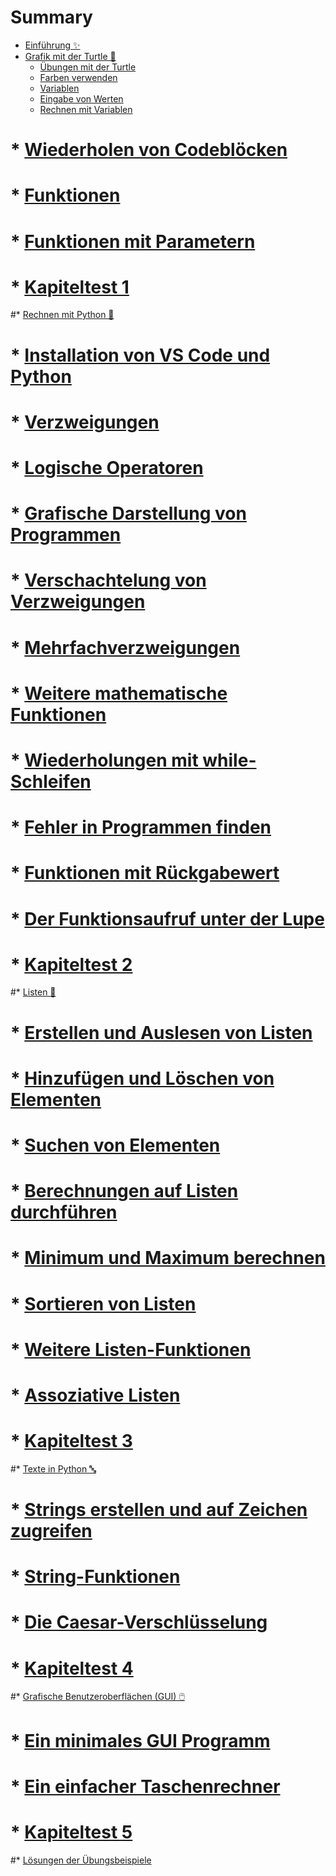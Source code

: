 # Summary

* [Einführung ✨](README.md)
* [Grafik mit der Turtle 🐢](010_turtle.md)
	* [Übungen mit der Turtle](015_turtle_lines.md)
	* [Farben verwenden](017_turtle_colors.md)	
	* [Variablen](020_variablen.md)
	* [Eingabe von Werten](030_input.md)
	* [Rechnen mit Variablen](035_variablen_rechnen.md)	
#	* [Wiederholen von Codeblöcken](040_wiederholungen.md)
#	* [Funktionen](050_funktionen.md)
#	* [Funktionen mit Parametern](060_parameter.md)
#	* [Kapiteltest 1](070_kapiteltest.md)
#* [Rechnen mit Python 🧮](110_Berechnungsprogramme.md)
#	* [Installation von VS Code und Python](120_Installation.md)
#	* [Verzweigungen](130_verzweigungen.md)
#	* [Logische Operatoren](140_logische_operatoren.md)
#	* [Grafische Darstellung von Programmen](150_flowcharts.md)
#	* [Verschachtelung von Verzweigungen](160_verschachtelung.md)
#	* [Mehrfachverzweigungen](170_mehrfachverzweigung.md)
#	* [Weitere mathematische Funktionen](175_mathematik.md)
#	* [Wiederholungen mit while-Schleifen](180_whileloops.md)
#	* [Fehler in Programmen finden](185_debugging.md)
#	* [Funktionen mit Rückgabewert](188_funktionen_return.md)
#	* [Der Funktionsaufruf unter der Lupe](189_funktionen_debug.md)
#	* [Kapiteltest 2](190_kapiteltest.md)
#* [Listen 📜](210_Listen.md)
#	* [Erstellen und Auslesen von Listen](220_listcreate.md)
#	* [Hinzufügen und Löschen von Elementen](230_listappenddeletecopy.md)
#	* [Suchen von Elementen](235_listsearch.md)
#	* [Berechnungen auf Listen durchführen](240_listcalc.md)
#	* [Minimum und Maximum berechnen](260_listMinMax.md)
#	* [Sortieren von Listen](270_listInsertionSort.md)
#	* [Weitere Listen-Funktionen](275_listmethods.md)
#	* [Assoziative Listen](278_assoziativeListen.md)
#	* [Kapiteltest 3](280_kapiteltest.md)
#* [Texte in Python 🔤](310_Strings.md)
#	* [Strings erstellen und auf Zeichen zugreifen](320_erstellenzugriff.md)
#	* [String-Funktionen](350_funktionen.md)
#	* [Die Caesar-Verschlüsselung](360_crypto.md)
#	* [Kapiteltest 4](370_kapiteltest.md)
#* [Grafische Benutzeroberflächen (GUI) 🖱️](410_GUI.md)
#	* [Ein minimales GUI Programm](420_minimalprogramm.md)
#	* [Ein einfacher Taschenrechner](430_einfacherTR.md)
#	* [Kapiteltest 5](470_Kapiteltest.md)
#* [Lösungen der Übungsbeispiele](510_Loesungen.md)
